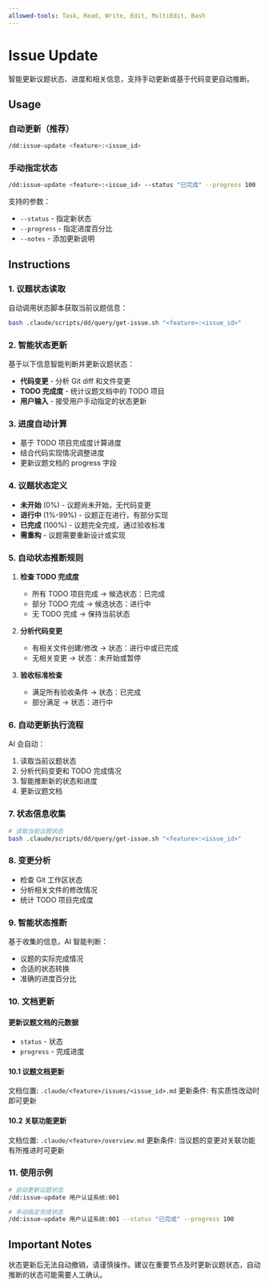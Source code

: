 ```yaml
---
allowed-tools: Task, Read, Write, Edit, MultiEdit, Bash
---
```


# Issue Update

智能更新议题状态、进度和相关信息，支持手动更新或基于代码变更自动推断。

## Usage

### 自动更新（推荐）

```bash
/dd:issue-update <feature>:<issue_id>
```

### 手动指定状态

```bash
/dd:issue-update <feature>:<issue_id> --status "已完成" --progress 100
```

支持的参数：

- `--status` - 指定新状态
- `--progress` - 指定进度百分比
- `--notes` - 添加更新说明

## Instructions

### 1. 议题状态读取

自动调用状态脚本获取当前议题信息：

```bash
bash .claude/scripts/dd/query/get-issue.sh "<feature>:<issue_id>"
```

### 2. 智能状态更新

基于以下信息智能判断并更新议题状态：

- **代码变更** - 分析 Git diff 和文件变更
- **TODO 完成度** - 统计议题文档中的 TODO 项目
- **用户输入** - 接受用户手动指定的状态更新

### 3. 进度自动计算

- 基于 TODO 项目完成度计算进度
- 结合代码实现情况调整进度
- 更新议题文档的 progress 字段

### 4. 议题状态定义

- **未开始** (0%) - 议题尚未开始，无代码变更
- **进行中** (1%-99%) - 议题正在进行，有部分实现
- **已完成** (100%) - 议题完全完成，通过验收标准
- **需重构** - 议题需要重新设计或实现

### 5. 自动状态推断规则

1. **检查 TODO 完成度**
   - 所有 TODO 项目完成 → 候选状态：已完成
   - 部分 TODO 完成 → 候选状态：进行中
   - 无 TODO 完成 → 保持当前状态

2. **分析代码变更**
   - 有相关文件创建/修改 → 状态：进行中或已完成
   - 无相关变更 → 状态：未开始或暂停

3. **验收标准检查**
   - 满足所有验收条件 → 状态：已完成
   - 部分满足 → 状态：进行中

### 6. 自动更新执行流程

AI 会自动：

1. 读取当前议题状态
2. 分析代码变更和 TODO 完成情况
3. 智能推断新的状态和进度
4. 更新议题文档

### 7. 状态信息收集

```bash
# 读取当前议题状态
bash .claude/scripts/dd/query/get-issue.sh "<feature>:<issue_id>"
```

### 8. 变更分析

- 检查 Git 工作区状态
- 分析相关文件的修改情况
- 统计 TODO 项目完成度

### 9. 智能状态推断

基于收集的信息，AI 智能判断：

- 议题的实际完成情况
- 合适的状态转换
- 准确的进度百分比

### 10. 文档更新

#### 更新议题文档的元数据

- `status` - 状态
- `progress` - 完成进度

#### 10.1 议题文档更新

文档位置: `.claude/<feature>/issues/<issue_id>.md`
更新条件: 有实质性改动时即可更新

#### 10.2 关联功能更新

文档位置: `.claude/<feature>/overview.md`
更新条件: 当议题的变更对关联功能有所推进时可更新

### 11. 使用示例

```bash
# 自动更新议题状态
/dd:issue-update 用户认证系统:001

# 手动指定完成状态
/dd:issue-update 用户认证系统:001 --status "已完成" --progress 100
```

## Important Notes

状态更新后无法自动撤销，请谨慎操作。建议在重要节点及时更新议题状态，自动推断的状态可能需要人工确认。
